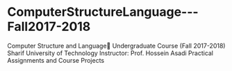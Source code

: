 # ComputerStructureLanguage---Fall2017-2018 
Computer Structure and Languageَ
Undergraduate Course (Fall 2017-2018)
Sharif University of Technology
Instructor: Prof. Hossein Asadi
Practical Assignments and Course Projects
